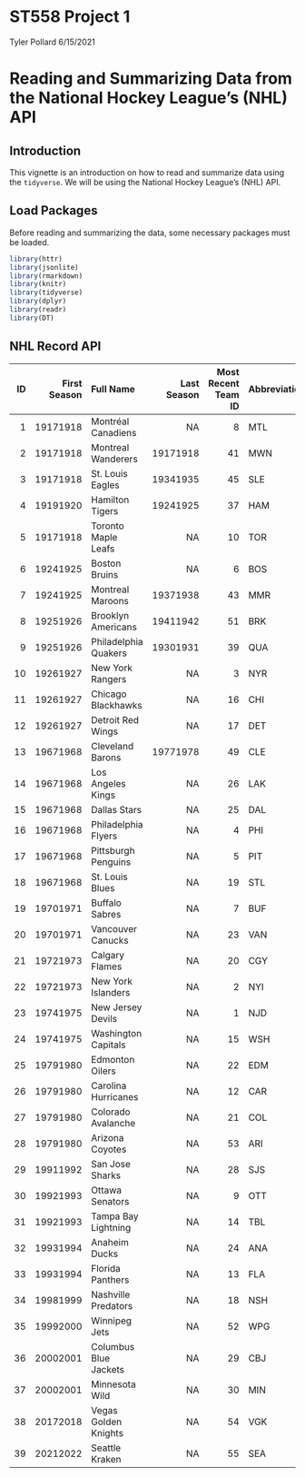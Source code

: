 ST558 Project 1
================
Tyler Pollard
6/15/2021

# Reading and Summarizing Data from the National Hockey League’s (NHL) API

## Introduction

This vignette is an introduction on how to read and summarize data using
the `tidyverse`. We will be using the National Hockey League’s (NHL)
API.

## Load Packages

Before reading and summarizing the data, some necessary packages must be
loaded.

``` r
library(httr)
library(jsonlite)
library(rmarkdown)
library(knitr)
library(tidyverse)
library(dplyr)
library(readr)
library(DT)
```

## NHL Record API

| ID | First Season | Full Name             | Last Season | Most Recent Team ID | Abbreviation | Common Name    | Location     |
| -: | -----------: | :-------------------- | ----------: | ------------------: | :----------- | :------------- | :----------- |
|  1 |     19171918 | Montréal Canadiens    |          NA |                   8 | MTL          | Canadiens      | Montréal     |
|  2 |     19171918 | Montreal Wanderers    |    19171918 |                  41 | MWN          | Wanderers      | Montreal     |
|  3 |     19171918 | St. Louis Eagles      |    19341935 |                  45 | SLE          | Eagles         | St. Louis    |
|  4 |     19191920 | Hamilton Tigers       |    19241925 |                  37 | HAM          | Tigers         | Hamilton     |
|  5 |     19171918 | Toronto Maple Leafs   |          NA |                  10 | TOR          | Maple Leafs    | Toronto      |
|  6 |     19241925 | Boston Bruins         |          NA |                   6 | BOS          | Bruins         | Boston       |
|  7 |     19241925 | Montreal Maroons      |    19371938 |                  43 | MMR          | Maroons        | Montreal     |
|  8 |     19251926 | Brooklyn Americans    |    19411942 |                  51 | BRK          | Americans      | Brooklyn     |
|  9 |     19251926 | Philadelphia Quakers  |    19301931 |                  39 | QUA          | Quakers        | Philadelphia |
| 10 |     19261927 | New York Rangers      |          NA |                   3 | NYR          | Rangers        | New York     |
| 11 |     19261927 | Chicago Blackhawks    |          NA |                  16 | CHI          | Blackhawks     | Chicago      |
| 12 |     19261927 | Detroit Red Wings     |          NA |                  17 | DET          | Red Wings      | Detroit      |
| 13 |     19671968 | Cleveland Barons      |    19771978 |                  49 | CLE          | Barons         | Cleveland    |
| 14 |     19671968 | Los Angeles Kings     |          NA |                  26 | LAK          | Kings          | Los Angeles  |
| 15 |     19671968 | Dallas Stars          |          NA |                  25 | DAL          | Stars          | Dallas       |
| 16 |     19671968 | Philadelphia Flyers   |          NA |                   4 | PHI          | Flyers         | Philadelphia |
| 17 |     19671968 | Pittsburgh Penguins   |          NA |                   5 | PIT          | Penguins       | Pittsburgh   |
| 18 |     19671968 | St. Louis Blues       |          NA |                  19 | STL          | Blues          | St. Louis    |
| 19 |     19701971 | Buffalo Sabres        |          NA |                   7 | BUF          | Sabres         | Buffalo      |
| 20 |     19701971 | Vancouver Canucks     |          NA |                  23 | VAN          | Canucks        | Vancouver    |
| 21 |     19721973 | Calgary Flames        |          NA |                  20 | CGY          | Flames         | Calgary      |
| 22 |     19721973 | New York Islanders    |          NA |                   2 | NYI          | Islanders      | New York     |
| 23 |     19741975 | New Jersey Devils     |          NA |                   1 | NJD          | Devils         | New Jersey   |
| 24 |     19741975 | Washington Capitals   |          NA |                  15 | WSH          | Capitals       | Washington   |
| 25 |     19791980 | Edmonton Oilers       |          NA |                  22 | EDM          | Oilers         | Edmonton     |
| 26 |     19791980 | Carolina Hurricanes   |          NA |                  12 | CAR          | Hurricanes     | Carolina     |
| 27 |     19791980 | Colorado Avalanche    |          NA |                  21 | COL          | Avalanche      | Colorado     |
| 28 |     19791980 | Arizona Coyotes       |          NA |                  53 | ARI          | Coyotes        | Arizona      |
| 29 |     19911992 | San Jose Sharks       |          NA |                  28 | SJS          | Sharks         | San Jose     |
| 30 |     19921993 | Ottawa Senators       |          NA |                   9 | OTT          | Senators       | Ottawa       |
| 31 |     19921993 | Tampa Bay Lightning   |          NA |                  14 | TBL          | Lightning      | Tampa Bay    |
| 32 |     19931994 | Anaheim Ducks         |          NA |                  24 | ANA          | Ducks          | Anaheim      |
| 33 |     19931994 | Florida Panthers      |          NA |                  13 | FLA          | Panthers       | Florida      |
| 34 |     19981999 | Nashville Predators   |          NA |                  18 | NSH          | Predators      | Nashville    |
| 35 |     19992000 | Winnipeg Jets         |          NA |                  52 | WPG          | Jets           | Winnipeg     |
| 36 |     20002001 | Columbus Blue Jackets |          NA |                  29 | CBJ          | Blue Jackets   | Columbus     |
| 37 |     20002001 | Minnesota Wild        |          NA |                  30 | MIN          | Wild           | Minnesota    |
| 38 |     20172018 | Vegas Golden Knights  |          NA |                  54 | VGK          | Golden Knights | Vegas        |
| 39 |     20212022 | Seattle Kraken        |          NA |                  55 | SEA          | Kraken         | Seattle      |
